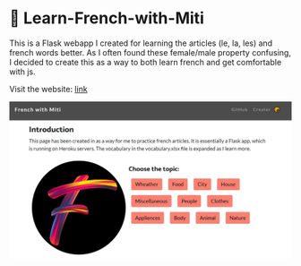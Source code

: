 # 🥐 Learn-French-with-Miti

This is a Flask webapp I created for learning the articles (le, la, les) and french words better. As I often found these female/male property confusing, I decided to create this as a way to both learn french and get comfortable with js.

Visit the website: [link](https://learn-french-with-miti.herokuapp.com/)

![image](static\assets\preview.JPG)